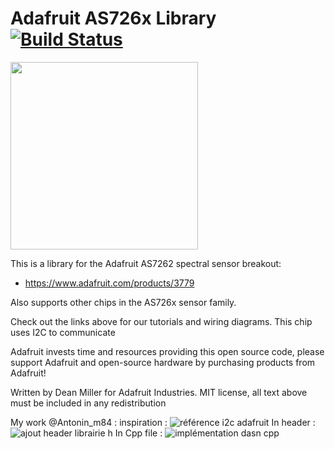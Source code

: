 # Adafruit AS726x Library [![Build Status](https://github.com/adafruit/Adafruit_AS726x/workflows/Arduino%20Library%20CI/badge.svg)](https://github.com/adafruit/Adafruit_AS726x/actions)

<img src="https://cdn-shop.adafruit.com/970x728/3779-00.jpg" height="300"/>

This is a library for the Adafruit AS7262 spectral sensor breakout:
  * https://www.adafruit.com/products/3779

Also supports other chips in the AS726x sensor family.
 
Check out the links above for our tutorials and wiring diagrams. This chip uses I2C to communicate

Adafruit invests time and resources providing this open source code, please support Adafruit and open-source hardware by purchasing products from Adafruit!

Written by Dean Miller for Adafruit Industries.
MIT license, all text above must be included in any redistribution



My work @Antonin_m84 : 
inspiration : ![référence i2c adafruit](https://github.com/user-attachments/assets/08dc321c-5367-49aa-a5fc-8c6f599a2ef6)
In header :  ![ajout header librairie h](https://github.com/user-attachments/assets/c73f7380-7906-4e06-a8c1-06d7ba563b42)
In Cpp file : ![implémentation dasn cpp](https://github.com/user-attachments/assets/1a0584d8-8434-4f7c-b605-6455130c70e8)


